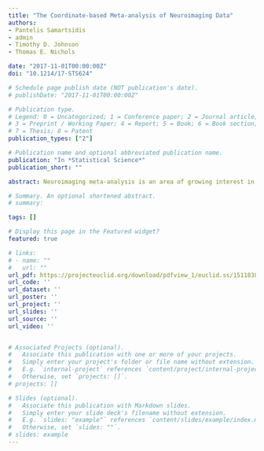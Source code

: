```yaml
---
title: "The Coordinate-based Meta-analysis of Neuroimaging Data"
authors:
- Pantelis Samartsidis
- admin
- Timothy D. Johnson
- Thomas E. Nichols

date: "2017-11-01T00:00:00Z"
doi: "10.1214/17-STS624"

# Schedule page publish date (NOT publication's date).
# publishDate: "2017-11-01T00:00:00Z"

# Publication type.
# Legend: 0 = Uncategorized; 1 = Conference paper; 2 = Journal article;
# 3 = Preprint / Working Paper; 4 = Report; 5 = Book; 6 = Book section;
# 7 = Thesis; 8 = Patent
publication_types: ["2"]

# Publication name and optional abbreviated publication name.
publication: "In *Statistical Science*"
publication_short: ""

abstract: Neuroimaging meta-analysis is an area of growing interest in statistics. The special characteristics of neuroimaging data render classical meta-analysis methods inapplicable and therefore new methods have been developed. We review existing methodologies, explaining the benefits and drawbacks of each. A demonstration on a real dataset of emotion studies is included. We discuss some still-open problems in the field to highlight the need for future research.

# Summary. An optional shortened abstract.
# summary: 

tags: []

# Display this page in the Featured widget?
featured: true

# links:
# - name: ""
#   url: ""
url_pdf: https://projecteuclid.org/download/pdfview_1/euclid.ss/1511838029
url_code: ''
url_dataset: ''
url_poster: ''
url_project: ''
url_slides: ''
url_source: ''
url_video: ''


# Associated Projects (optional).
#   Associate this publication with one or more of your projects.
#   Simply enter your project's folder or file name without extension.
#   E.g. `internal-project` references `content/project/internal-project/index.md`.
#   Otherwise, set `projects: []`.
# projects: []

# Slides (optional).
#   Associate this publication with Markdown slides.
#   Simply enter your slide deck's filename without extension.
#   E.g. `slides: "example"` references `content/slides/example/index.md`.
#   Otherwise, set `slides: ""`.
# slides: example
---
```

